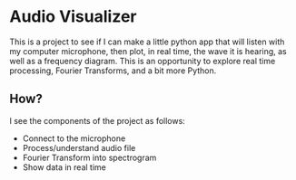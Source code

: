 # Audio Visualizer
This is a project to see if I can make a little python app that will listen with my computer microphone, then plot, in real time, the wave it is hearing, as well as a frequency diagram. This is an opportunity to explore real time processing, Fourier Transforms, and a bit more Python. 

## How?
I see the components of the project as follows: <br>
- Connect to the microphone <br>
- Process/understand audio file <br>
- Fourier Transform into spectrogram <br>
- Show data in real time <br>